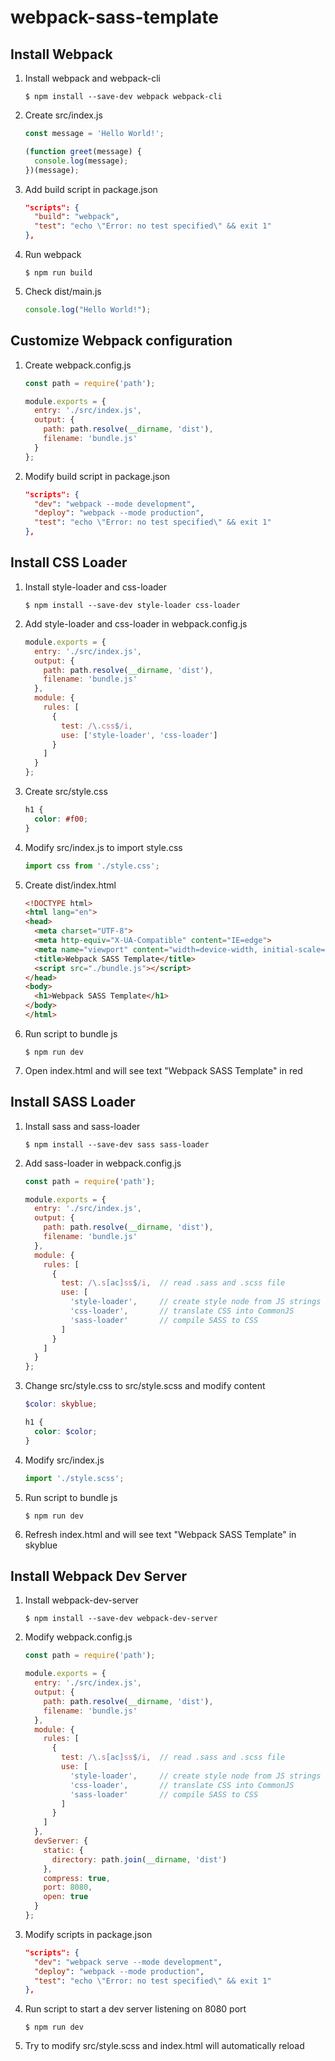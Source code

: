 # webpack-sass-template

## Install Webpack
1. Install webpack and webpack-cli
    ```
    $ npm install --save-dev webpack webpack-cli 
    ```

2. Create src/index.js
    ```js
    const message = 'Hello World!';

    (function greet(message) {
      console.log(message);
    })(message);
    ```

3. Add build script in package.json
    ```json
    "scripts": {
      "build": "webpack",
      "test": "echo \"Error: no test specified\" && exit 1"
    },
    ```

4. Run webpack
    ```
    $ npm run build
    ```

5. Check dist/main.js
    ```js
    console.log("Hello World!");
    ```

## Customize Webpack configuration
1. Create webpack.config.js
    ```js
    const path = require('path');

    module.exports = {
      entry: './src/index.js',
      output: {
        path: path.resolve(__dirname, 'dist'),
        filename: 'bundle.js'
      }
    };
    ```
2. Modify build script in package.json
    ```json
    "scripts": {
      "dev": "webpack --mode development",
      "deploy": "webpack --mode production",
      "test": "echo \"Error: no test specified\" && exit 1"
    },
    ```

## Install CSS Loader
1. Install style-loader and css-loader 
    ```
    $ npm install --save-dev style-loader css-loader
    ```

2. Add style-loader and css-loader in webpack.config.js
    ```js
    module.exports = {
      entry: './src/index.js',
      output: {
        path: path.resolve(__dirname, 'dist'),
        filename: 'bundle.js'
      },
      module: {
        rules: [
          {
            test: /\.css$/i,
            use: ['style-loader', 'css-loader']
          }
        ]
      }
    };
    ```

3. Create src/style.css
    ```css
    h1 {
      color: #f00;
    }
    ```

4. Modify src/index.js to import style.css
    ```js
    import css from './style.css';
    ```

5. Create dist/index.html
    ```html
    <!DOCTYPE html>
    <html lang="en">
    <head>
      <meta charset="UTF-8">
      <meta http-equiv="X-UA-Compatible" content="IE=edge">
      <meta name="viewport" content="width=device-width, initial-scale=1.0">
      <title>Webpack SASS Template</title>
      <script src="./bundle.js"></script>
    </head>
    <body>
      <h1>Webpack SASS Template</h1>
    </body>
    </html>
    ```

6. Run script to bundle js
    ```
    $ npm run dev
    ```

7. Open index.html and will see text "Webpack SASS Template" in red

## Install SASS Loader
1. Install sass and sass-loader
    ```
    $ npm install --save-dev sass sass-loader
    ```

2. Add sass-loader in webpack.config.js
    ```js
    const path = require('path');

    module.exports = {
      entry: './src/index.js',
      output: {
        path: path.resolve(__dirname, 'dist'),
        filename: 'bundle.js'
      },
      module: {
        rules: [
          {
            test: /\.s[ac]ss$/i,  // read .sass and .scss file
            use: [
              'style-loader',     // create style node from JS strings
              'css-loader',       // translate CSS into CommonJS
              'sass-loader'       // compile SASS to CSS
            ]
          }
        ]
      }
    };
    ```

3. Change src/style.css to src/style.scss and modify content
    ```scss
    $color: skyblue;

    h1 {
      color: $color;
    }
    ```

4. Modify src/index.js
    ```js
    import './style.scss';
    ```

5. Run script to bundle js
    ```
    $ npm run dev
    ```

6. Refresh index.html and will see text "Webpack SASS Template" in skyblue

## Install Webpack Dev Server
1. Install webpack-dev-server
    ```
    $ npm install --save-dev webpack-dev-server
    ```

2. Modify webpack.config.js
    ```js
    const path = require('path');

    module.exports = {
      entry: './src/index.js',
      output: {
        path: path.resolve(__dirname, 'dist'),
        filename: 'bundle.js'
      },
      module: {
        rules: [
          {
            test: /\.s[ac]ss$/i,  // read .sass and .scss file
            use: [
              'style-loader',     // create style node from JS strings
              'css-loader',       // translate CSS into CommonJS
              'sass-loader'       // compile SASS to CSS
            ]
          }
        ]
      },
      devServer: {
        static: {
          directory: path.join(__dirname, 'dist')
        },
        compress: true,
        port: 8080,
        open: true
      }
    };
    ```

3. Modify scripts in package.json
    ```json
    "scripts": {
      "dev": "webpack serve --mode development",
      "deploy": "webpack --mode production",
      "test": "echo \"Error: no test specified\" && exit 1"
    },
    ```

4. Run script to start a dev server listening on 8080 port
    ```
    $ npm run dev
    ```

5. Try to modify src/style.scss and index.html will automatically reload
